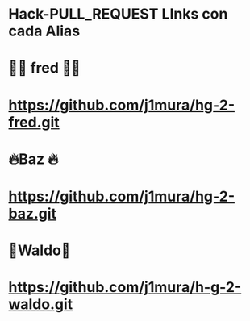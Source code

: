 # Hack-PULL_REQUEST LInks con cada Alias 

# 🗿🗿 fred 🗿🗿
# https://github.com/j1mura/hg-2-fred.git

#  🔥Baz 🔥 
#  https://github.com/j1mura/hg-2-baz.git

# 🐙Waldo🐙
# https://github.com/j1mura/h-g-2-waldo.git
